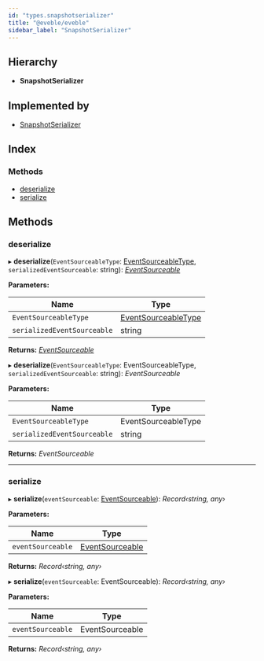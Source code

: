 ```yaml
---
id: "types.snapshotserializer"
title: "@eveble/eveble"
sidebar_label: "SnapshotSerializer"
---
```


## Hierarchy

* **SnapshotSerializer**

## Implemented by

* [SnapshotSerializer](../classes/snapshotserializer.md)

## Index

### Methods

* [deserialize](types.snapshotserializer.md#deserialize)
* [serialize](types.snapshotserializer.md#serialize)

## Methods

###  deserialize

▸ **deserialize**(`EventSourceableType`: [EventSourceableType](types.eventsourceabletype.md), `serializedEventSourceable`: string): *[EventSourceable](types.eventsourceable.md)*

**Parameters:**

Name | Type |
------ | ------ |
`EventSourceableType` | [EventSourceableType](types.eventsourceabletype.md) |
`serializedEventSourceable` | string |

**Returns:** *[EventSourceable](types.eventsourceable.md)*

▸ **deserialize**(`EventSourceableType`: EventSourceableType, `serializedEventSourceable`: string): *EventSourceable*

**Parameters:**

Name | Type |
------ | ------ |
`EventSourceableType` | EventSourceableType |
`serializedEventSourceable` | string |

**Returns:** *EventSourceable*

___

###  serialize

▸ **serialize**(`eventSourceable`: [EventSourceable](types.eventsourceable.md)): *Record‹string, any›*

**Parameters:**

Name | Type |
------ | ------ |
`eventSourceable` | [EventSourceable](types.eventsourceable.md) |

**Returns:** *Record‹string, any›*

▸ **serialize**(`eventSourceable`: EventSourceable): *Record‹string, any›*

**Parameters:**

Name | Type |
------ | ------ |
`eventSourceable` | EventSourceable |

**Returns:** *Record‹string, any›*
